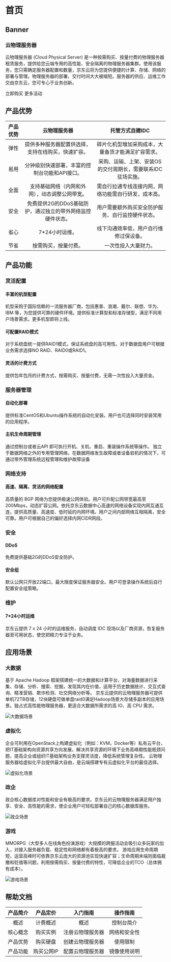 # 首页

## Banner

### 云物理服务器

云物理服务器 (Cloud Physical Server) 是一种按需购买、按量付费的物理服务器租赁服务，提供给您云端专用的高性能、安全隔离的物理服务器集群。使用该服务，您只需确定服务器配置和数量，京东云将为您提供便捷的计算、存储、网络的部署与管理。物理服务器的部署、交付时间大大被缩短。服务器的供应、运维工作交由京东云，您可专心于业务创新。

立即购买
更多活动

## 产品优势

|**产品优势**|**云物理服务器**|**托管方式自建IDC**|
|:--:|:--:|:--:|
|弹性|提供多种服务器配置供选择，支持在线购买，快速扩容。|碎片化机型增加采购成本，大量备货才能满足扩容需求。|
|易用|分钟级别快速部署，丰富的控制台功能和API接口。|采购、运输、上架、安装OS的交付周期长，需要联系IDC 驻场实施。|
|全面|支持基础网络（内网和外网），动态调整公网带宽。|需自行拉通专线连接内网，网络功能需自行研发，成本高。|
|安全|免费提供2G的DDoS基础防护，通过独立的带外网络监控硬件状态。|用户需要额外购买安全防护服务、自行监控硬件状态。|
|省心|7*24小时运维。|线下沟通效率低，用户自行维修过保设备。|
|节省|按需购买，按量付费。|一次性投入大量财力。|

## 产品功能

### 灵活配置
#### 丰富的机型配置
机型采购于国际信赖的一流服务器厂商，包括惠普、浪潮、戴尔、联想、华为、IBM 等，为您提供可靠的硬件环境。提供标准计算型和标准存储型，满足不同用户场景需求。更多机型即将上线。

#### 可配置RAID模式
对于系统盘统一提供RAID1模式，保证系统盘的高可用性。对于数据盘用户可根据业务需求选择NO RAID、RAID0或RAID1。

#### 灵活的计费方式
提供包年包月的计费方式，按需购买、按量付费，无需一次性投入大量资金。

### 服务器管理
#### 自动化部署
提供标准CentOS和Ubuntu操作系统的自动化安装。用户也可选择同时安装常用的应用程序。

#### 主机生命周期管理
通过控制台或者云API 即可执行开机、关机、重启、重装操作系统等操作。 独立于数据网络之外的专用管理网络，在数据网络发生故障或者设备宕机的情况下，可通过带外管理系统远程管理和维护故障设备

### 网络支持
#### 高速、隔离、灵活的网络配置
高质量的 BGP 网络为您提供极速公网体验。用户可升配公网带宽最高至200Mbps，动态扩容公网。依托京东云数据中心高速的网络设备实现内网互通互连，提供高质量、高速度、低时延的内网环境。用户之间内部网络互相隔离，安全可靠。用户可根据自己的偏好选择内网CIDR网段。

### 安全
#### DDoS
免费提供基础2G的DDoS安全防护。

#### 安全组
默认公网只开放22端口，最大限度保证服务器安全。用户可登录操作系统后自行配置安全组策略。

### 维护
#### 7*24小时运维
京东云提供 7 x 24 小时的运维服务，自动调度 IDC 现场以及厂商资源，恢复服务器至可用状态，使您把精力专注于业务。

## 应用场景
### 大数据
基于 Apache Hadoop 框架搭建统一的大数据和计算平台，对海量数据进行采集、存储、分析、搜索、挖掘，发现其内在价值，适用于历史数据统计、交互式查询、精准营销、欺诈检测、社交网络分析等。 京东云提供的云物理服务器可提供单机72TB存储，12块硬盘可做单盘raid0满足Hadoop场景大存储多副本的应用场景。独占式高性能物理服务器，更适合大数据所需求的高 IO、高 CPU 需求。

![大数据场景](https://github.com/jdcloudcom/cn/blob/edit/image/Hyper-Converged-IDC/Cloud-Physical-Server/CPS001.png)

### 虚拟化
企业可利用在OpenStack上构建虚拟化（例如：KVM，Docker等）私有云平台，把IT基础架构向资源共享方向发展，解决共享资源的环境下业务高峰期性能瓶颈问题，提高企业或组织IT基础架构业务支撑灵活度，降低系统管理复杂性。 云物理服务器给虚拟化平台提供最大自由，是云端搭建专有云虚拟化平台的最佳选择。

![虚拟化场景](https://github.com/jdcloudcom/cn/blob/edit/image/Hyper-Converged-IDC/Cloud-Physical-Server/CPS002.png)

### 政企
政企核心数据库对性能和安全有极高的要求。京东云的云物理服务器满足用户独享、安全、高性能的需求，使企业用户可轻松部署自己的核心数据库服务。

![政企场景](https://github.com/jdcloudcom/cn/blob/edit/image/Hyper-Converged-IDC/Cloud-Physical-Server/CPS003.png)

### 游戏
MMORPG（大型多人在线角色扮演游戏）大规模的跨服活动会吸引众多玩家的加入，对接入服务器负载、稳定性和网络都有着极高的要求。 游戏应用生命周期短，运营高峰时可依靠京东云庞大的资源池实现快速扩容；生命周期未端则面临裁撤和贬值等问题，利用按需购买、按量付费的特性，可降低企业的TCO（总体拥有成本）。

![游戏场景](https://github.com/jdcloudcom/cn/blob/edit/image/Hyper-Converged-IDC/Cloud-Physical-Server/CPS004.png)

## 帮助文档

|产品简介|产品定价|入门指南|操作指南|
|:--:|:--:|:--:|:--:|
|概述|计费概述|概述|控制台简介|
|核心概念|购买实例|注册云物理服务器|网络和安全性|
|产品优势|购买硬盘|创建云物理服务器|使用限制|
|产品功能|购买公网IP|配置云物理服务器|镜像使用说明|
